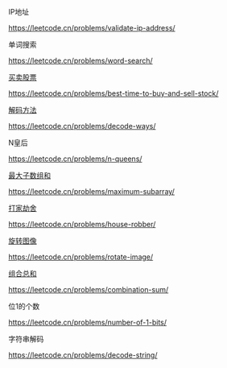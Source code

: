 IP地址

https://leetcode.cn/problems/validate-ip-address/

单词搜索

https://leetcode.cn/problems/word-search/

[买卖股票](https://github.com/yzyolala/Cisco/blob/main/%E4%B9%B0%E5%8D%96%E8%82%A1%E7%A5%A8.md)

https://leetcode.cn/problems/best-time-to-buy-and-sell-stock/

[解码方法](https://github.com/yzyolala/Cisco/blob/main/%E8%A7%A3%E7%A0%81%E6%96%B9%E6%B3%95.md)

https://leetcode.cn/problems/decode-ways/

N皇后

https://leetcode.cn/problems/n-queens/

[最大子数组和](https://github.com/yzyolala/Leetcode-Blind-75/blob/main/53.%20Maximum%20Subarray.md)

https://leetcode.cn/problems/maximum-subarray/

[打家劫舍](https://github.com/yzyolala/Cisco/blob/main/%E6%89%93%E5%AE%B6%E5%8A%AB%E8%88%8D.md)

https://leetcode.cn/problems/house-robber/

[旋转图像](https://github.com/yzyolala/Cisco/blob/main/%E6%97%8B%E8%BD%AC%E5%9B%BE%E5%83%8F.md)

https://leetcode.cn/problems/rotate-image/

[组合总和](https://github.com/yzyolala/Cisco/blob/main/%E7%BB%84%E5%90%88%E6%80%BB%E5%92%8C.md)

https://leetcode.cn/problems/combination-sum/

位1的个数

https://leetcode.cn/problems/number-of-1-bits/

字符串解码

https://leetcode.cn/problems/decode-string/


